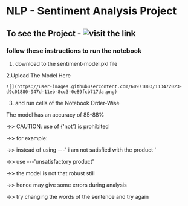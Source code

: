 # NLP - Sentiment Analysis Project 
## To see the Project - ![visit the link](https://colab.research.google.com/drive/1dVFHa3pOqZH21OC1ge4jpVimVU4Fz2yt#forceEdit=true&sandboxMode=true&scrollTo=0fIygQY_V28n) 
### follow these instructions to run the notebook
1. download to the sentiment-model.pkl file 


2.Upload The Model Here 

    
    ![](https://user-images.githubusercontent.com/60971003/113472023-d9c01880-947d-11eb-8cc3-0e89fcb717da.png)

3. and run cells of the Notebook Order-Wise

The model has an accuracy of 85-88% 

->> CAUTION: use of {'not'} is prohibited 

->> for example:

->> instead of using ---' i am not satisfied with the product '

->>             use  ---'unsatisfactory product'

->>  the model is not that robust still

->> hence may give some errors during analysis 

->> try changing the words of the sentence and try again
